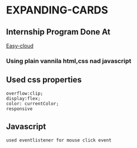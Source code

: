 # EXPANDING-CARDS

## Internship Program Done At

[Easy-cloud](https://easy-cloud.in/)

### Using plain vannila html,css nad javascript

## Used css properties

```
overflow:clip;
display:flex;
color: currentColor;
responsive
```

## Javascript

```
used eventlistener for mouse click event
```

